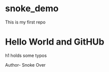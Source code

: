# snoke_demo

This is my first repo

<h1> Hello World and GitHUb</h1>
<p>h1 holds some typos</p>
Author- Snoke Over
